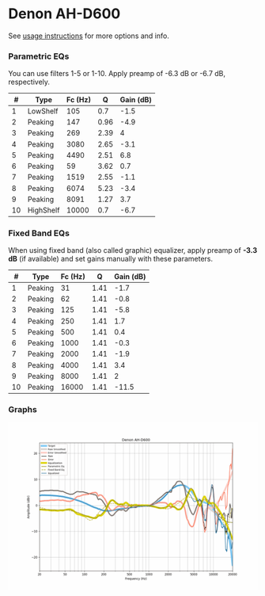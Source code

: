 # Denon AH-D600
See [usage instructions](https://github.com/jaakkopasanen/AutoEq#usage) for more options and info.

### Parametric EQs
You can use filters 1-5 or 1-10. Apply preamp of -6.3 dB or -6.7 dB, respectively.

|   # | Type      |   Fc (Hz) |    Q |   Gain (dB) |
|-----|-----------|-----------|------|-------------|
|   1 | LowShelf  |       105 | 0.7  |        -1.5 |
|   2 | Peaking   |       147 | 0.96 |        -4.9 |
|   3 | Peaking   |       269 | 2.39 |         4   |
|   4 | Peaking   |      3080 | 2.65 |        -3.1 |
|   5 | Peaking   |      4490 | 2.51 |         6.8 |
|   6 | Peaking   |        59 | 3.62 |         0.7 |
|   7 | Peaking   |      1519 | 2.55 |        -1.1 |
|   8 | Peaking   |      6074 | 5.23 |        -3.4 |
|   9 | Peaking   |      8091 | 1.27 |         3.7 |
|  10 | HighShelf |     10000 | 0.7  |        -6.7 |

### Fixed Band EQs
When using fixed band (also called graphic) equalizer, apply preamp of **-3.3 dB** (if available) and set gains manually with these parameters.

|   # | Type    |   Fc (Hz) |    Q |   Gain (dB) |
|-----|---------|-----------|------|-------------|
|   1 | Peaking |        31 | 1.41 |        -1.7 |
|   2 | Peaking |        62 | 1.41 |        -0.8 |
|   3 | Peaking |       125 | 1.41 |        -5.8 |
|   4 | Peaking |       250 | 1.41 |         1.7 |
|   5 | Peaking |       500 | 1.41 |         0.4 |
|   6 | Peaking |      1000 | 1.41 |        -0.3 |
|   7 | Peaking |      2000 | 1.41 |        -1.9 |
|   8 | Peaking |      4000 | 1.41 |         3.4 |
|   9 | Peaking |      8000 | 1.41 |         2   |
|  10 | Peaking |     16000 | 1.41 |       -11.5 |

### Graphs
![](./Denon%20AH-D600.png)
